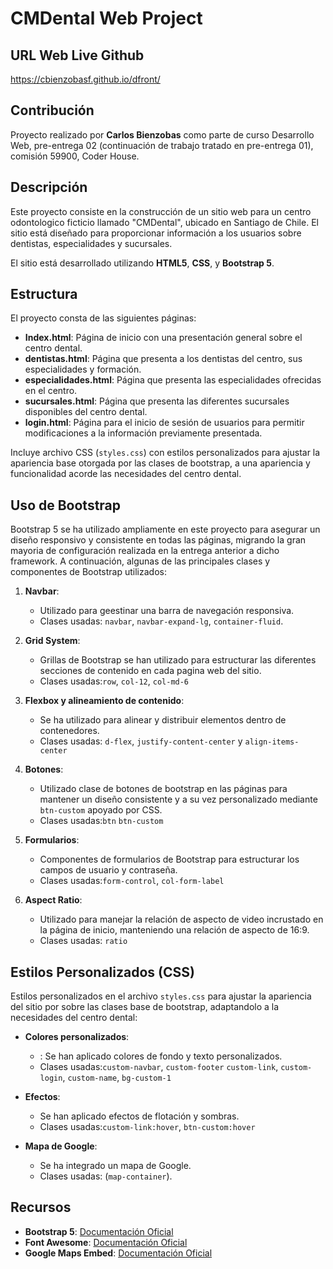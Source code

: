 # CMDental Web Project

## URL Web Live Github

https://cbienzobasf.github.io/dfront/

## Contribución

Proyecto realizado por **Carlos Bienzobas** como parte de curso Desarrollo Web, pre-entrega 02 (continuación de trabajo tratado en pre-entrega 01), comisión 59900, Coder House.

## Descripción

Este proyecto consiste en la construcción de un sitio web para un centro odontologico ficticio llamado "CMDental", ubicado en Santiago de Chile. El sitio está diseñado para proporcionar información a los usuarios sobre dentistas, especialidades y sucursales. 

El sitio está desarrollado utilizando **HTML5**, **CSS**, y **Bootstrap 5**.

## Estructura

El proyecto consta de las siguientes páginas:

- **Index.html**: Página de inicio con una presentación general sobre el centro dental.
- **dentistas.html**: Página que presenta a los dentistas del centro, sus especialidades y formación.
- **especialidades.html**: Página que presenta las especialidades ofrecidas en el centro.
- **sucursales.html**: Página que presenta las diferentes sucursales disponibles del centro dental.
- **login.html**: Página para el inicio de sesión de usuarios para permitir modificaciones a la información previamente presentada.

Incluye archivo CSS (`styles.css`) con estilos personalizados para ajustar la apariencia base otorgada por las clases de bootstrap, a una  apariencia y funcionalidad acorde las necesidades del centro dental.

## Uso de Bootstrap

Bootstrap 5 se ha utilizado ampliamente en este proyecto para asegurar un diseño responsivo y consistente en todas las páginas, migrando la gran mayoria de configuración realizada en la entrega anterior a dicho framework. A continuación, algunas de las principales clases y componentes de Bootstrap utilizados:

1. **Navbar**:
    - Utilizado para geestinar una barra de navegación responsiva.
    - Clases usadas: `navbar`, `navbar-expand-lg`, `container-fluid`.

2. **Grid System**:
    - Grillas de Bootstrap se han utilizado para estructurar las diferentes secciones de contenido en cada pagina web del sitio.
    - Clases usadas:`row`, `col-12`, `col-md-6`

3. **Flexbox y alineamiento de contenido**:
    - Se ha utilizado para alinear y distribuir elementos dentro de contenedores.
    - Clases usadas: `d-flex`, `justify-content-center` y `align-items-center`

4. **Botones**:
    - Utilizado clase de botones de bootstrap en las páginas para mantener un diseño consistente y a su vez personalizado mediante `btn-custom` apoyado por CSS.
    - Clases usadas:`btn` `btn-custom`
  
5. **Formularios**:
    - Componentes de formularios de Bootstrap para estructurar los campos de usuario y contraseña.
    - Clases usadas:`form-control`, `col-form-label`

6. **Aspect Ratio**:
    - Utilizado para manejar la relación de aspecto de video incrustado en la página de inicio, manteniendo una relación de aspecto de 16:9.
    - Clases usadas: `ratio`

## Estilos Personalizados (CSS)

Estilos personalizados en el archivo `styles.css` para ajustar la apariencia del sitio por sobre las clases base de bootstrap, adaptandolo a la necesidades del centro dental:

- **Colores personalizados**:
    - : Se han aplicado colores de fondo y texto personalizados.
    - Clases usadas:`custom-navbar`, `custom-footer` `custom-link`, `custom-login`, `custom-name`, `bg-custom-1`
  
- **Efectos**:
    - Se han aplicado efectos de flotación y sombras.
    - Clases usadas:`custom-link:hover`, `btn-custom:hover`
  
- **Mapa de Google**:
    - Se ha integrado un mapa de Google.
    - Clases usadas: (`map-container`).


## Recursos

- **Bootstrap 5**: [Documentación Oficial](https://getbootstrap.com/docs/5.3/getting-started/introduction/)
- **Font Awesome**: [Documentación Oficial](https://fontawesome.com/)
- **Google Maps Embed**: [Documentación Oficial](https://developers.google.com/maps/documentation/embed/)

